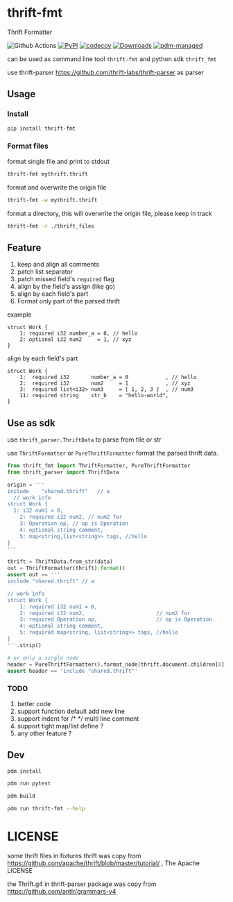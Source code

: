 # thrift-fmt

Thrift Formatter

![Github Actions](https://github.com/thrift-labs/thrift-fmt/workflows/Python%20package/badge.svg)
[![PyPI](https://img.shields.io/pypi/v/thrift-fmt?logo=python&logoColor=%23cccccc)](https://pypi.org/project/thrift-fmt)
[![codecov](https://codecov.io/gh/thrift-labs/thrift-fmt/branch/master/graph/badge.svg?token=0R6PGQ57WQ)](https://codecov.io/gh/thrift-labs/thrift-fmt)
[![Downloads](https://pepy.tech/badge/thrift-fmt/week)](https://pepy.tech/project/thrift-fmt)
[![pdm-managed](https://img.shields.io/badge/pdm-managed-blueviolet)](https://pdm.fming.dev)

can be used as command line tool `thrift-fmt` and python sdk `thrift_fmt`

use thrift-parser https://github.com/thrift-labs/thrift-parser as parser

## Usage
### Install

```bash
pip install thrift-fmt
```

### Format files

format single file and print to stdout

```bash
thrift-fmt mythrift.thrift
```

format and overwrite the origin file
```bash
thrift-fmt -w mythrift.thrift
```

format a directory, this will overwrite the origin file, please keep in track

```bash
thrift-fmt -r ./thrift_files
```

## Feature

1. keep and align all comments
2. patch list separator
3. patch missed field's `required` flag
4. align by the field's assign (like go)
5. align by each field's part
6. Format only part of the parsed thrift

example
```thrift
struct Work {
    1: required i32 number_a = 0, // hello
    2: optional i32 num2     = 1, // xyz
}
```

align by each field's part
```thrift
struct Work {
    1:  required i32       number_a = 0            , // hello
    2:  required i32       num2     = 1            , // xyz
    3:  required list<i32> num3     = [ 1, 2, 3 ]  , // num3
    11: required string    str_b    = "hello-world",
}
```

## Use as sdk

use `thrift_parser.ThriftData` to parse from file or str

use `ThriftFormatter` or `PureThriftFormatter` format the parsed thrift data.

```python
from thrift_fmt import ThriftFormatter, PureThriftFormatter
from thrift_parser import ThriftData

origin = '''
include    "shared.thrift"   // a
  // work info
struct Work {
  1: i32 num1 = 0,
    2: required i32 num2, // num2 for
    3: Operation op, // op is Operation
    4: optional string comment,
    5: map<string,list<string>> tags, //hello
}
'''

thrift = ThriftData.from_str(data)
out = ThriftFormatter(thrift).format()
assert out == '''
include "shared.thrift" // a

// work info
struct Work {
    1: required i32 num1 = 0,
    2: required i32 num2,                       // num2 for
    3: required Operation op,                   // op is Operation
    4: optional string comment,
    5: required map<string, list<string>> tags, //hello
}
'''.strip()

# or only a single node
header = PureThriftFormatter().format_node(thrift.document.children[0])
assert header == 'include "shared.thrift"'
```


### TODO

1. better code
2. support function default add new line
3. support indent for /* */ multi line comment
4. support tight map/list define ?
5. any other feature ?

## Dev

```bash
pdm install

pdm run pytest

pdm build

pdm run thrift-fmt --help
```
# LICENSE

some thrift files in fixtures thrift was copy from https://github.com/apache/thrift/blob/master/tutorial/ , The Apache LICENSE

the Thrift.g4 in thrift-parser package was copy from https://github.com/antlr/grammars-v4
